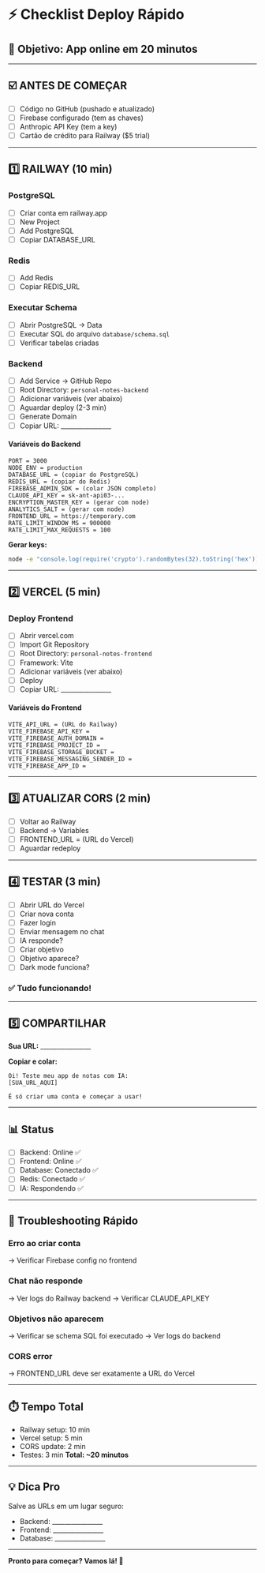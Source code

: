 # ⚡ Checklist Deploy Rápido

## 🎯 Objetivo: App online em 20 minutos

---

## ☑️ ANTES DE COMEÇAR

- [ ] Código no GitHub (pushado e atualizado)
- [ ] Firebase configurado (tem as chaves)
- [ ] Anthropic API Key (tem a key)
- [ ] Cartão de crédito para Railway ($5 trial)

---

## 1️⃣ RAILWAY (10 min)

### PostgreSQL
- [ ] Criar conta em railway.app
- [ ] New Project
- [ ] Add PostgreSQL
- [ ] Copiar DATABASE_URL

### Redis
- [ ] Add Redis
- [ ] Copiar REDIS_URL

### Executar Schema
- [ ] Abrir PostgreSQL → Data
- [ ] Executar SQL do arquivo `database/schema.sql`
- [ ] Verificar tabelas criadas

### Backend
- [ ] Add Service → GitHub Repo
- [ ] Root Directory: `personal-notes-backend`
- [ ] Adicionar variáveis (ver abaixo)
- [ ] Aguardar deploy (2-3 min)
- [ ] Generate Domain
- [ ] Copiar URL: ________________

#### Variáveis do Backend
```
PORT = 3000
NODE_ENV = production
DATABASE_URL = (copiar do PostgreSQL)
REDIS_URL = (copiar do Redis)
FIREBASE_ADMIN_SDK = (colar JSON completo)
CLAUDE_API_KEY = sk-ant-api03-...
ENCRYPTION_MASTER_KEY = (gerar com node)
ANALYTICS_SALT = (gerar com node)
FRONTEND_URL = https://temporary.com
RATE_LIMIT_WINDOW_MS = 900000
RATE_LIMIT_MAX_REQUESTS = 100
```

**Gerar keys:**
```bash
node -e "console.log(require('crypto').randomBytes(32).toString('hex'))"
```

---

## 2️⃣ VERCEL (5 min)

### Deploy Frontend
- [ ] Abrir vercel.com
- [ ] Import Git Repository
- [ ] Root Directory: `personal-notes-frontend`
- [ ] Framework: Vite
- [ ] Adicionar variáveis (ver abaixo)
- [ ] Deploy
- [ ] Copiar URL: ________________

#### Variáveis do Frontend
```
VITE_API_URL = (URL do Railway)
VITE_FIREBASE_API_KEY =
VITE_FIREBASE_AUTH_DOMAIN =
VITE_FIREBASE_PROJECT_ID =
VITE_FIREBASE_STORAGE_BUCKET =
VITE_FIREBASE_MESSAGING_SENDER_ID =
VITE_FIREBASE_APP_ID =
```

---

## 3️⃣ ATUALIZAR CORS (2 min)

- [ ] Voltar ao Railway
- [ ] Backend → Variables
- [ ] FRONTEND_URL = (URL do Vercel)
- [ ] Aguardar redeploy

---

## 4️⃣ TESTAR (3 min)

- [ ] Abrir URL do Vercel
- [ ] Criar nova conta
- [ ] Fazer login
- [ ] Enviar mensagem no chat
- [ ] IA responde?
- [ ] Criar objetivo
- [ ] Objetivo aparece?
- [ ] Dark mode funciona?

### ✅ Tudo funcionando!

---

## 5️⃣ COMPARTILHAR

**Sua URL:** ________________

**Copiar e colar:**
```
Oi! Teste meu app de notas com IA:
[SUA_URL_AQUI]

É só criar uma conta e começar a usar!
```

---

## 📊 Status

- [ ] Backend: Online ✅
- [ ] Frontend: Online ✅
- [ ] Database: Conectado ✅
- [ ] Redis: Conectado ✅
- [ ] IA: Respondendo ✅

---

## 🐛 Troubleshooting Rápido

### Erro ao criar conta
→ Verificar Firebase config no frontend

### Chat não responde
→ Ver logs do Railway backend
→ Verificar CLAUDE_API_KEY

### Objetivos não aparecem
→ Verificar se schema SQL foi executado
→ Ver logs do backend

### CORS error
→ FRONTEND_URL deve ser exatamente a URL do Vercel

---

## ⏱️ Tempo Total

- Railway setup: 10 min
- Vercel setup: 5 min
- CORS update: 2 min
- Testes: 3 min
**Total: ~20 minutos**

---

## 💡 Dica Pro

Salve as URLs em um lugar seguro:
- Backend: ________________
- Frontend: ________________
- Database: ________________

---

**Pronto para começar? Vamos lá! 🚀**
